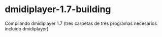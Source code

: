 # dmidiplayer-1.7-building
Compilando dmidiplayer 1.7 (tres carpetas de tres programas necesarios incluido dmidiplayer)
